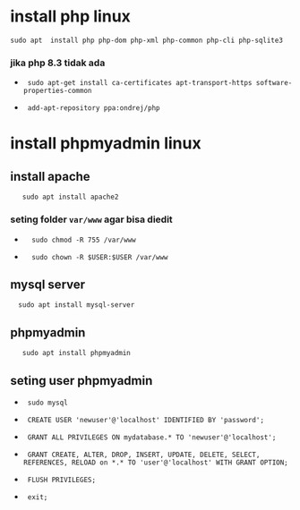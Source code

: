 # install php linux
    sudo apt  install php php-dom php-xml php-common php-cli php-sqlite3

### jika php 8.3 tidak ada       
              
 -      sudo apt-get install ca-certificates apt-transport-https software-properties-common

 -      add-apt-repository ppa:ondrej/php

# install phpmyadmin linux

## install apache    
       sudo apt install apache2
### seting folder `var/www` agar bisa diedit
-       sudo chmod -R 755 /var/www
-       sudo chown -R $USER:$USER /var/www

## mysql server

      sudo apt install mysql-server
## phpmyadmin

       sudo apt install phpmyadmin
## seting user phpmyadmin

-      sudo mysql
-      CREATE USER 'newuser'@'localhost' IDENTIFIED BY 'password';
-      GRANT ALL PRIVILEGES ON mydatabase.* TO 'newuser'@'localhost';
-      GRANT CREATE, ALTER, DROP, INSERT, UPDATE, DELETE, SELECT, REFERENCES, RELOAD on *.* TO 'user'@'localhost' WITH GRANT OPTION; 
-      FLUSH PRIVILEGES;
-      exit;
